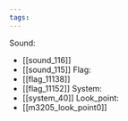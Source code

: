 ```yaml
---
tags:
---
```

Sound:
- [[sound_116]]
- [[sound_115]]
Flag:
- [[flag_11138]]
- [[flag_11152]]
System:
- [[system_40]]
Look_point:
- [[m3205_look_point0]]
